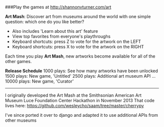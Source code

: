 ###Play the games at http://shannonvturner.com/art

**Art Mash**: Discover art from museums around the world with one simple question: which one do you like better?
 * Also includes 'Learn about this art' feature
 * View top favorites from everyone's playthroughs
 * Keyboard shortcuts: press Z to vote for the artwork on the LEFT
 * Keyboard shortcuts: press X to vote for the artwork on the RIGHT

Each time you play **Art Mash**, new artworks become available for all of the other games.

**Release Schedule**
1000 plays: See how many artworks have been unlocked
1500 plays: New game, 'Untitled'
2500 plays: Additional art museum API
...
10000 plays: New game, 'Curator'

---

I originally developed the Art Mash at the Smithsonian American Art Museum Luce Foundation Center Hackathon in November 2013
That code lives here: https://github.com/wesleycho/saam/tree/master/cherrypy

I've since ported it over to django and adapted it to use additional APIs from other museums
